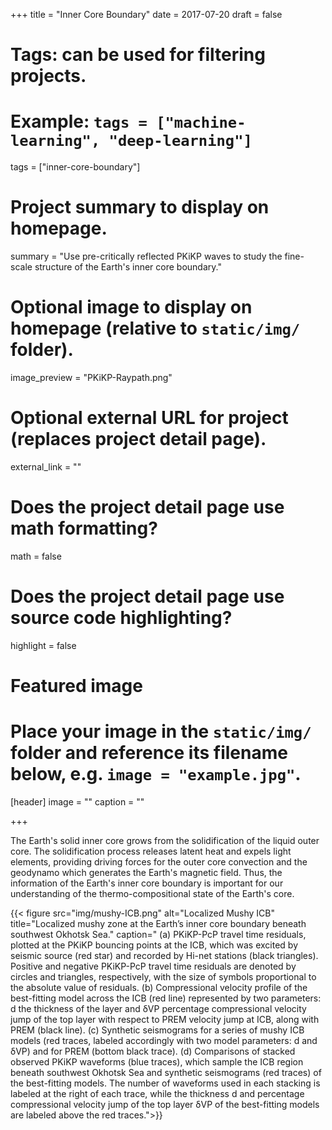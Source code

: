 +++
title = "Inner Core Boundary"
date = 2017-07-20
draft = false

# Tags: can be used for filtering projects.
# Example: `tags = ["machine-learning", "deep-learning"]`
tags = ["inner-core-boundary"]

# Project summary to display on homepage.
summary = "Use pre-critically reflected PKiKP waves to study the fine-scale structure of the Earth's inner core boundary."

# Optional image to display on homepage (relative to `static/img/` folder).
image_preview = "PKiKP-Raypath.png"

# Optional external URL for project (replaces project detail page).
external_link = ""

# Does the project detail page use math formatting?
math = false

# Does the project detail page use source code highlighting?
highlight = false

# Featured image
# Place your image in the `static/img/` folder and reference its filename below, e.g. `image = "example.jpg"`.
[header]
image = ""
caption = ""

+++

The Earth's solid inner core grows from the solidification of the liquid
outer core. The solidification process releases latent heat and expels
light elements, providing driving forces for the outer core convection
and the geodynamo which generates the Earth's magnetic field.
Thus, the information of the Earth's inner core boundary is
important for our understanding of the thermo-compositional state of the Earth's core.

{{< figure src="img/mushy-ICB.png" alt="Localized Mushy ICB" title="Localized mushy zone at the Earth’s inner core boundary beneath southwest Okhotsk Sea."
caption=" (a) PKiKP-PcP travel time residuals, plotted at the PKiKP bouncing points at the ICB, which was excited by seismic source (red star) and recorded by Hi-net stations (black triangles). Positive and negative PKiKP-PcP travel time residuals are denoted by circles and triangles, respectively, with the size of symbols proportional to the absolute value of residuals. (b) Compressional velocity profile of the best-fitting model across the ICB (red line) represented by two parameters: d the thickness of the layer and δVP percentage compressional velocity jump of the top layer with respect to PREM velocity jump at ICB, along with PREM (black line). (c) Synthetic seismograms for a series of mushy ICB models (red traces, labeled accordingly with two model parameters: d and δVP) and for PREM (bottom black trace). (d) Comparisons of stacked observed PKiKP waveforms (blue traces), which sample the ICB region beneath southwest Okhotsk Sea and synthetic seismograms (red traces) of the best-fitting models. The number of waveforms used in each stacking is labeled at the right of each trace, while the thickness d and percentage compressional velocity jump of the top layer δVP of the best-fitting models are labeled above the red traces.">}}
